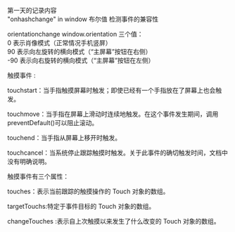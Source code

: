 第一天的记录内容  
"onhashchange" in window  布尔值  检测事件的兼容性

orientationchange  window.orientation 三个值：  
    0 表示肖像模式（正常情况手机竖屏）  
    90 表示向左旋转的横向模式（“主屏幕”按钮在右侧）  
    -90 表示向右旋转的横向模式（“主屏幕”按钮在左侧）

触摸事件  :

touchstart：当手指触摸屏幕时触发；即使已经有一个手指放在了屏幕上也会触发。

touchmove：当手指在屏幕上滑动时连续地触发。在这个事件发生期间，调用preventDefault\(\)可以阻止滚动。

touchend：当手指从屏幕上移开时触发。

touchcancel：当系统停止跟踪触摸时触发。关于此事件的确切触发时间，文档中没有明确说明。

触摸事件有三个属性：

touches：表示当前跟踪的触摸操作的 Touch 对象的数组。

targetTouchs:特定于事件目标的 Touch 对象的数组。 

changeTouches :表示自上次触摸以来发生了什么改变的 Touch 对象的数组。

